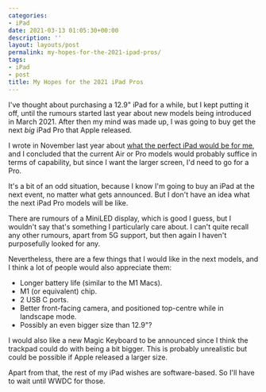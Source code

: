 ```yaml
---
categories:
- iPad
date: 2021-03-13 01:05:30+00:00
description: ''
layout: layouts/post
permalink: my-hopes-for-the-2021-ipad-pros/
tags:
- iPad
- post
title: My Hopes for the 2021 iPad Pros
---
```


I've thought about purchasing a 12.9" iPad for a while, but I kept putting it off, until the rumours started last year about new models being introduced in March 2021. After then my mind was made up, I was going to buy get the next _big_ iPad Pro that Apple released.

I wrote in November last year about [what the perfect iPad would be for me](https://chrishannah.me/the-ipad-i-want/), and I concluded that the current Air or Pro models would probably suffice in terms of capability, but since I want the larger screen, I'd need to go for a Pro.

It's a bit of an odd situation, because I know I'm going to buy an iPad at the next event, no matter what gets announced. But I don't have an idea what the next iPad Pro models will be like.

There are rumours of a MiniLED display, which is good I guess, but I wouldn't say that's something I particularly care about. I can't quite recall any other rumours, apart from 5G support, but then again I haven't purposefully looked for any.

Nevertheless, there are a few things that I would like in the next models, and I think a lot of people would also appreciate them:

* Longer battery life (similar to the M1 Macs).
* M1 (or equivalent) chip.
* 2 USB C ports.
* Better front-facing camera, and positioned top-centre while in landscape mode.
* Possibly an even bigger size than 12.9"?

I would also like a new Magic Keyboard to be announced since I think the trackpad could do with being a bit bigger. This is probably unrealistic but could be possible if Apple released a larger size.

Apart from that, the rest of my iPad wishes are software-based. So I'll have to wait until WWDC for those.